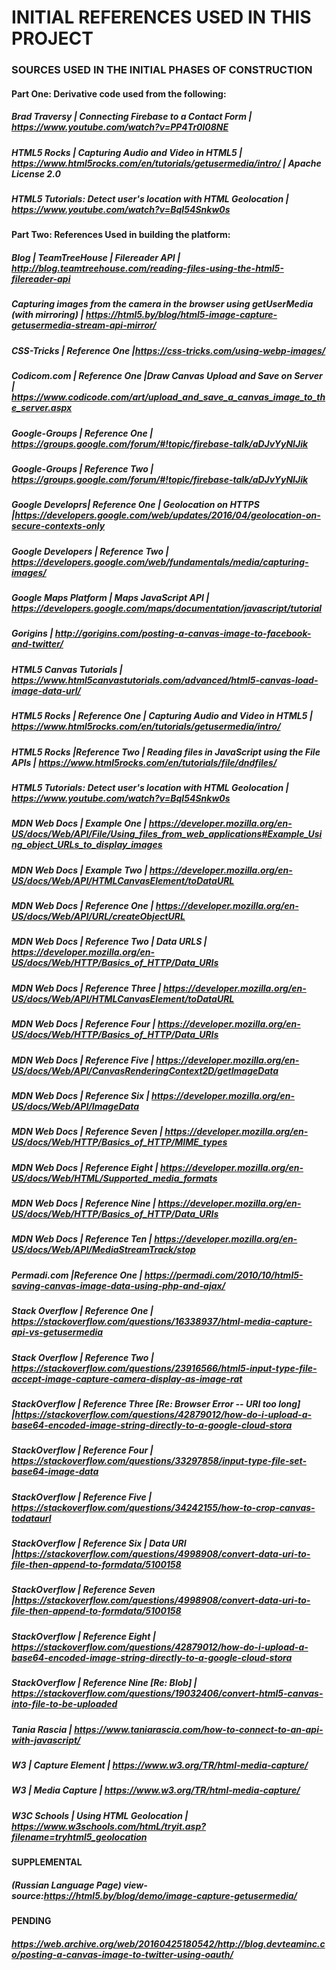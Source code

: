 # INITIAL REFERENCES USED IN THIS PROJECT

### SOURCES USED IN THE INITIAL PHASES OF CONSTRUCTION

#### Part One: Derivative code used from the following: 

##### Brad Traversy | Connecting Firebase to a Contact Form | https://www.youtube.com/watch?v=PP4Tr0l08NE
##### HTML5 Rocks | Capturing Audio and Video in HTML5 | https://www.html5rocks.com/en/tutorials/getusermedia/intro/ | Apache License 2.0
##### HTML5 Tutorials: Detect user's location with HTML Geolocation | https://www.youtube.com/watch?v=BqI54Snkw0s 

#### Part Two: References Used in building the platform:

##### Blog | TeamTreeHouse | Filereader API | http://blog.teamtreehouse.com/reading-files-using-the-html5-filereader-api
##### Capturing images from the camera in the browser using getUserMedia (with mirroring) | https://html5.by/blog/html5-image-capture-getusermedia-stream-api-mirror/
##### CSS-Tricks | Reference One |https://css-tricks.com/using-webp-images/
##### Codicom.com | Reference One |Draw Canvas Upload and Save on Server | https://www.codicode.com/art/upload_and_save_a_canvas_image_to_the_server.aspx
##### Google-Groups | Reference One | https://groups.google.com/forum/#!topic/firebase-talk/aDJvYyNIJik
##### Google-Groups | Reference Two | https://groups.google.com/forum/#!topic/firebase-talk/aDJvYyNIJik
##### Google Developrs| Reference One | Geolocation on HTTPS |https://developers.google.com/web/updates/2016/04/geolocation-on-secure-contexts-only
##### Google Developers | Reference Two | https://developers.google.com/web/fundamentals/media/capturing-images/
##### Google Maps Platform | Maps JavaScript API | https://developers.google.com/maps/documentation/javascript/tutorial
##### Gorigins | http://gorigins.com/posting-a-canvas-image-to-facebook-and-twitter/
##### HTML5 Canvas Tutorials | https://www.html5canvastutorials.com/advanced/html5-canvas-load-image-data-url/
##### HTML5 Rocks | Reference One | Capturing Audio and Video in HTML5 | https://www.html5rocks.com/en/tutorials/getusermedia/intro/
##### HTML5 Rocks |Reference Two | Reading files in JavaScript using the File APIs | https://www.html5rocks.com/en/tutorials/file/dndfiles/
##### HTML5 Tutorials: Detect user's location with HTML Geolocation | https://www.youtube.com/watch?v=BqI54Snkw0s
##### MDN Web Docs | Example One | https://developer.mozilla.org/en-US/docs/Web/API/File/Using_files_from_web_applications#Example_Using_object_URLs_to_display_images
##### MDN Web Docs | Example Two | https://developer.mozilla.org/en-US/docs/Web/API/HTMLCanvasElement/toDataURL
##### MDN Web Docs | Reference One | https://developer.mozilla.org/en-US/docs/Web/API/URL/createObjectURL
##### MDN Web Docs | Reference Two | Data URLS | https://developer.mozilla.org/en-US/docs/Web/HTTP/Basics_of_HTTP/Data_URIs
##### MDN Web Docs | Reference Three | https://developer.mozilla.org/en-US/docs/Web/API/HTMLCanvasElement/toDataURL
##### MDN Web Docs | Reference Four | https://developer.mozilla.org/en-US/docs/Web/HTTP/Basics_of_HTTP/Data_URIs
##### MDN Web Docs | Reference Five | https://developer.mozilla.org/en-US/docs/Web/API/CanvasRenderingContext2D/getImageData
##### MDN Web Docs | Reference Six | https://developer.mozilla.org/en-US/docs/Web/API/ImageData
##### MDN Web Docs | Reference Seven | https://developer.mozilla.org/en-US/docs/Web/HTTP/Basics_of_HTTP/MIME_types
##### MDN Web Docs | Reference Eight | https://developer.mozilla.org/en-US/docs/Web/HTML/Supported_media_formats
##### MDN Web Docs | Reference Nine | https://developer.mozilla.org/en-US/docs/Web/HTTP/Basics_of_HTTP/Data_URIs
##### MDN Web Docs | Reference Ten | https://developer.mozilla.org/en-US/docs/Web/API/MediaStreamTrack/stop
##### Permadi.com |Reference One | https://permadi.com/2010/10/html5-saving-canvas-image-data-using-php-and-ajax/
##### Stack Overflow | Reference One | https://stackoverflow.com/questions/16338937/html-media-capture-api-vs-getusermedia
##### Stack Overflow | Reference Two | https://stackoverflow.com/questions/23916566/html5-input-type-file-accept-image-capture-camera-display-as-image-rat
##### StackOverflow | Reference Three [Re: Browser Error -- URI too long] |https://stackoverflow.com/questions/42879012/how-do-i-upload-a-base64-encoded-image-string-directly-to-a-google-cloud-stora 
##### StackOverflow | Reference Four | https://stackoverflow.com/questions/33297858/input-type-file-set-base64-image-data
##### StackOverflow | Reference Five | https://stackoverflow.com/questions/34242155/how-to-crop-canvas-todataurl
##### StackOverflow | Reference Six | Data URI |https://stackoverflow.com/questions/4998908/convert-data-uri-to-file-then-append-to-formdata/5100158
##### StackOverflow | Reference Seven |https://stackoverflow.com/questions/4998908/convert-data-uri-to-file-then-append-to-formdata/5100158
##### StackOverflow | Reference Eight | https://stackoverflow.com/questions/42879012/how-do-i-upload-a-base64-encoded-image-string-directly-to-a-google-cloud-stora
##### StackOverflow | Reference Nine [Re: Blob] | https://stackoverflow.com/questions/19032406/convert-html5-canvas-into-file-to-be-uploaded
##### Tania Rascia  | https://www.taniarascia.com/how-to-connect-to-an-api-with-javascript/
##### W3 | Capture Element | https://www.w3.org/TR/html-media-capture/
##### W3 | Media Capture | https://www.w3.org/TR/html-media-capture/
##### W3C Schools | Using HTML Geolocation | https://www.w3schools.com/htmL/tryit.asp?filename=tryhtml5_geolocation


#### SUPPLEMENTAL

##### (Russian Language Page) view-source:https://html5.by/blog/demo/image-capture-getusermedia/

#### PENDING

##### https://web.archive.org/web/20160425180542/http://blog.devteaminc.co/posting-a-canvas-image-to-twitter-using-oauth/






 
